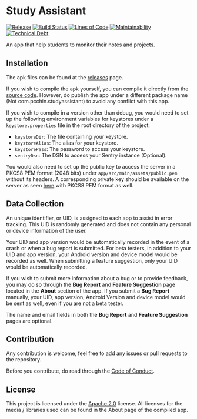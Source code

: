 # Study Assistant
[![Release](https://badgen.net/github/release/Paxtan-Development/study-assistant/stable)](https://github.com/Paxtan-Development/study-assistant/releases)
[![Build Status](https://drone.pcchin.com/api/badges/Paxtan-Development/study-assistant/status.svg)](https://drone.pcchin.com/Paxtan-Development/study-assistant)
[![Lines of Code](https://badgen.net/codeclimate/loc/Paxtan-Development/study-assistant)](/)
[![Maintainability](https://api.codeclimate.com/v1/badges/97cf7ed9b1087dbd5e75/maintainability)](https://codeclimate.com/github/Paxtan-Development/study-assistant/maintainability)
[![Technical Debt](https://badgen.net/codeclimate/tech-debt/Paxtan-Development/study-assistant)](https://codeclimate.com/github/Paxtan-Development/study-assistant/)

An app that help students to monitor their notes and projects.

## Installation
The apk files can be found at the [releases](https://github.com/Paxtan-Development/study-assistant/releases) page.

If you wish to compile the apk yourself, you can compile it directly from the [source code](https://github.com/Paxtan-Development/study-assistant/releases).
However, do publish the app under a different package name (Not com.pcchin.studyassistant) to avoid any conflict with this app.

If you wish to compile in a version other than debug, you would need to set up the following environment variables for keystores under a `keystore.properties` file in the root directory of the project:
- `keystoreDir`: The file containing your keystore.
- `keystoreAlias`: The alias for your keystore.
- `keystorePass`: The password to access your keystore.
- `sentryDsn`: The DSN to access your Sentry instance (Optional).

You would also need to set up the public key to access the server in a PKCS8 PEM format (2048 bits) under `app/src/main/assets/public.pem` without its headers.
A corresponding private key should be available on the server as seen [here](https://github.com/Paxtan-Development/api) with PKCS8 PEM format as well.

## Data Collection
An unique identifier, or UID, is assigned to each app to assist in error tracking.
 This UID is randomly generated and does not contain any personal or device information of the user.

Your UID and app version would be automatically recorded in the event of a crash or when a bug report is submitted.
 For beta testers, in addition to your UID and app version, your Android version and device model would be recorded as well.
 When submitting a feature suggestion, only your UID would be automatically recorded.

If you wish to submit more information about a bug or to provide feedback,
 you may do so through the **Bug Report** and **Feature Suggestion** page located in the **About** section of the app.
 If you submit a **Bug Report** manually, your UID, app version, Android Version and device model would be sent as well,
 even if you are not a beta tester.

 The name and email fields in both the **Bug Report** and **Feature Suggestion** pages are optional.

## Contribution
Any contribution is welcome, feel free to add any issues or pull requests to the repository.

Before you contribute, do read through the [Code of Conduct](/CODE_OF_CONDUCT.md).

## License
This project is licensed under the [Apache 2.0](https://www.apache.org/licenses/LICENSE-2.0) license. All licenses for the media / libraries used can be found in the About page of the compiled app.